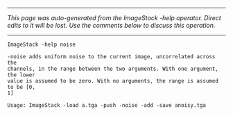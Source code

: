 
---

_This page was auto-generated from the ImageStack -help operator. Direct edits to it will be lost. Use the comments below to discuss this operation._

---

```
ImageStack -help noise

-noise adds uniform noise to the current image, uncorrelated across the
channels, in the range between the two arguments. With one argument, the lower
value is assumed to be zero. With no arguments, the range is assumed to be [0,
1]

Usage: ImageStack -load a.tga -push -noise -add -save anoisy.tga

```